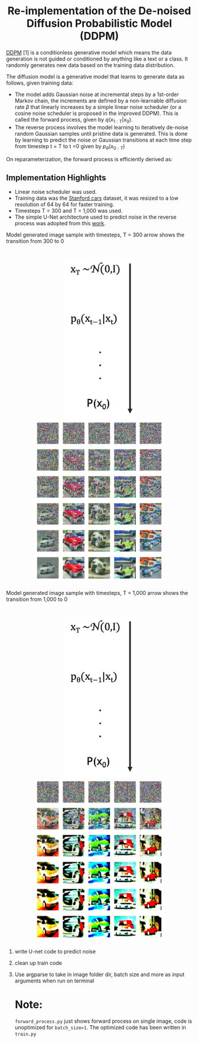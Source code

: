 <h1 align="center">Re-implementation of the De-noised Diffusion Probabilistic Model (DDPM)</h1>

[DDPM](https://www.google.com/url?sa=t&source=web&rct=j&opi=89978449&url=https://proceedings.neurips.cc/paper/2020/file/4c5bcfec8584af0d967f1ab10179ca4b-Paper.pdf&ved=2ahUKEwj_t6yIs46GAxUUFVkFHV8RCssQFnoECBMQAQ&usg=AOvVaw3_txjfhqsg67acjkwqOuSf) [1] is a conditionless generative model which means the data generation is not guided or conditioned by anything like a text or a class. It randomly generates new data based on the training data distribution.

The diffusion model is a generative model that learns to generate data as follows, given training data:
- The model adds Gaussian noise at incremental steps by a 1st-order Markov chain, the increments are defined by a non-learnable diffusion rate $\beta$ that linearly increases by a simple linear noise scheduler (or a cosine noise scheduler is proposed in the improved DDPM). This is called the forward process, given by $q(x_{1:T}|x_{0})$. 
- The reverse process involves the model learning to iteratively de-noise random Gaussian samples until pristine data is generated. This is done by learning to predict the noise or Gaussian transitions at each time step from timestep t = T to t =0 given by $p_{\theta}(x_{0:T})$

On reparameterization, the forward process is efficiently derived as:
## Implementation Highlights
- Linear noise scheduler was used.
- Training data was the [Stanford cars](https://www.kaggle.com/datasets/jessicali9530/stanford-cars-dataset) dataset, it was resized to a low resolution of 64 by 64 for faster training.
- Timesteps T = 300 and T = 1,000 was used.
- The simple U-Net architecture used to predict noise in the reverse process was adopted from this [work](https://www.youtube.com/watch?v=a4Yfz2FxXiY&t=597s).

Model generated image sample with timesteps, T = 300 arrow shows the transition from 300 to 0
 <h1 align="center"><img src="https://github.com/Obafemi-Jinadu/Diffusion-models-re-implementations/blob/4caeeaf9560c278babd95e5527795a6c49139a14/files/arrow.png" width="195"/> <img src="https://github.com/Obafemi-Jinadu/Diffusion-models-re-implementations/blob/490045ce0869bf381ae6ca94f4bf3128deec61d0/files/img7.png" width="350"/></h1>


Model generated image sample with timesteps, T = 1,000 arrow shows the transition from 1,000 to 0
 <h1 align="center"> <img src="https://github.com/Obafemi-Jinadu/Diffusion-models-re-implementations/blob/4caeeaf9560c278babd95e5527795a6c49139a14/files/arrow.png" width="195"/> <img src="https://github.com/Obafemi-Jinadu/Diffusion-models-re-implementations/blob/70d3c37ebc55fe7656334fba808a3cf88e189557/files/img8.png" width="350"/></h1>

 


 


 
      
 1. write U-net code to predict noise
2. clean up train code
 3. Use argparse to take in image folder dir, batch size and more as input arguments when run on terminal

    # Note:
    `forward_process.py` just shows forward process on single image, code is unoptimized for `batch_size>1`. The optimized code has been written in `train.py`
